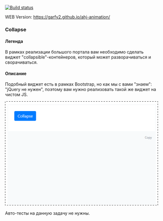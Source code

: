 [![Build status](https://ci.appveyor.com/api/projects/status/5r06i7tr22v2th2p?svg=true)](https://ci.appveyor.com/project/Garfy2/ahj-animation)

WEB Version: https://garfy2.github.io/ahj-animation/

### Collapse

#### Легенда

В рамках реализации большого портала вам необходимо сделать виджет "collapsible"-контейнеров, который может разворачиваться и сворачиваться.

#### Описание

Подобный виджет есть в рамках Bootstrap, но как мы с вами "знаем": "jQuery не нужен", поэтому вам нужно реализовать такой же виджет на чистом JS.

![](./collapse.gif)

Авто-тесты на данную задачу не нужны.
